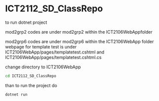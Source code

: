 # ICT2112_SD_ClassRepo

to run dotnet project

mod2grp2 codes are under mod2grp2 within the ICT2106WebAppfolder

mod2grp6 codes are under mod2grp6 within the ICT2106WebApp folder
webpage for template test is under ICT2106WebApp/pages/templatetest.cshtml and ICT2106WebApp/pages/templatetest.cshtml.cs

change directory to ICT2106WebApp
```bash
cd ICT2112_SD_ClassRepo
```

than to run the project do
```bash
dotnet run
```
